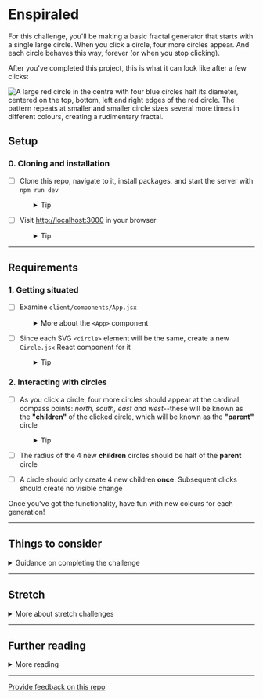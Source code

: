 # Enspiraled

For this challenge, you'll be making a basic fractal generator that starts with a single large circle. When you click a circle, four more circles appear. And each circle behaves this way, forever (or when you stop clicking).

After you've completed this project, this is what it can look like after a few clicks:

![A large red circle in the centre with four blue circles half its diameter, centered on the top, bottom, left and right edges of the red circle. The pattern repeats at smaller and smaller circle sizes several more times in different colours, creating a rudimentary fractal.](./server/public/images/enspiral.png)

## Setup

### 0. Cloning and installation
- [ ] Clone this repo, navigate to it, install packages, and start the server with `npm run dev`
  <details style="padding-left: 2em">
    <summary>Tip</summary>

    ```sh
    cd enspiraled
    npm i
    npm run dev
    ```
  </details>

- [ ] Visit [http://localhost:3000](http://localhost:3000) in your browser
  <details style="padding-left: 2em">
    <summary>Tip</summary>

    This is what your starting place looks like:

    ![A single red circle centred in a white field](./server/public/images/base-circle.png)
  </details>

----

## Requirements

### 1. Getting situated

- [ ] Examine `client/components/App.jsx`
  <details style="padding-left: 2em">
    <summary>More about the <code>&lt;App&gt;</code> component</summary>

    Here are its contents:

    ```jsx
    import React from 'react'

    function App(props) {
      const circle = {
        cx: props.width / 2,
        cy: props.height / 2,
        level: 0,
        r: 256
      }

      return (
        <svg width={props.width} height={props.height}>
          <circle cx={circle.cx} cy={circle.cy} r={circle.r} />
        </svg>
      )
    }

    export default App
    ```

    The `App` component has no state, but receives two props, `width` and `height` (which are the width and height of the page--have a look in `client/index.js` to see how these are retrieved).

    This component renders [Scalable Vector Graphics](https://developer.mozilla.org/en-US/docs/Web/SVG): an `<svg>` element with an SVG `<circle>` element in it. It has a radius of 256px (`r`) and is filled with a translucent grey (see `server/public/css/app.css`). It's important to note that this JSX will render The SVG elements, **not React controls**. We know this because `<svg>` and `<circle>` are lower case.
  </details>

- [ ] Since each SVG `<circle>` element will be the same, create a new `Circle.jsx` React component for it
  <details style="padding-left: 2em">
    <summary>Tip</summary>

    ```jsx
    import React from 'react'

    export default function Circle(props) {
      
      // ... other logic

      return (
        <>
        {/* ... other components */}
          <circle cx={props.cx} cy={props.cy} r={props.r} />
        </>
      )
    }
    ```
  </details>

### 2. Interacting with circles

- [ ] As you click a circle, four more circles should appear at the cardinal compass points: _north, south, east and west_--these will be known as the **"children"** of the clicked circle, which will be known as the **"parent"** circle
  <details style="padding-left: 2em">
    <summary>Tip</summary>

    React components can render other React components, but they can also render themselves. I.e., a `<Circle>` component can render other `<Circle>` components inside of it. This will be helpful when trying to add 4 more circles with different `cx`, `cy`, and `r` props. In general computer science, this is called _recursion_.
  </details>

- [ ] The radius of the 4 new **children** circles should be half of the **parent** circle

- [ ] A circle should only create 4 new children **once**. Subsequent clicks should create no visible change

Once you've got the functionality, have fun with new colours for each generation!

---

## Things to consider

<details>
  <summary>Guidance on completing the challenge</summary>
  
  - If you don't already have it installed, you should install the React DevTools browser extension ([Firefox](https://addons.mozilla.org/en-US/firefox/addon/react-devtools/) and [Chrome](https://chrome.google.com/webstore/detail/react-developer-tools/fmkadmapgofadopljbjfkapdkoienihi?hl=en)). This will add a tab in Developer Tools that will allow you to explore the [virtual DOM](http://tonyfreed.com/blog/what_is_virtual_dom) used by React

  - The `<Circle>` component should keep its child circles as an array in state. It will only have children if it has been clicked

  - A `<Circle>` may render two things
    1. A single `<circle>` element (SVG element)
    2. 4 child `<Circle>` components (React component)

  - You can apply a click event to the SVG `<circle>` element like this:
    ```jsx
    <circle cx={cx} cy={cy} r={r} onClick={handleClick} />
    ```

    The `handleClick` function should be defined within the `<Circle>` component.
</details>

___

## Stretch

<details>
  <summary>More about stretch challenges</summary>

  Woohoo! You've made some fractal circles! Now, let's make them more interesting.

  1. Stop generating new circles once there are 7 generations of circles

  1. When you double click a circle, it should remove all of its children circles

  1. Add a button to the page that will clear the screen and start over
  
</details>




---

## Further reading

<details>
  <summary>More reading</summary>

  * [SVG](https://developer.mozilla.org/en/docs/Web/SVG)
  * [SVG `circle`](https://developer.mozilla.org/en-US/docs/Web/SVG/Element/circle)
  * [React Component](https://facebook.github.io/react/docs/reusable-components.html)
  * [React's `useState`](https://reactjs.org/docs/hooks-reference.html#usestate)
  * [Color](https://developer.mozilla.org/en/docs/Web/CSS/color_value)
  * [A Sierpinksi Triangle](https://en.wikipedia.org/wiki/Sierpi%C5%84ski_triangle): A great example of graphical recursion
</details>

---
[Provide feedback on this repo](https://docs.google.com/forms/d/e/1FAIpQLSfw4FGdWkLwMLlUaNQ8FtP2CTJdGDUv6Xoxrh19zIrJSkvT4Q/viewform?usp=pp_url&entry.1958421517=enspiraled)
